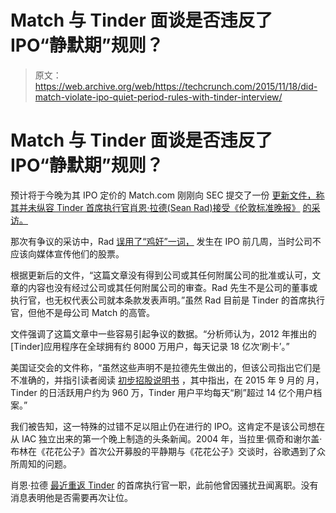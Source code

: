 # Match 与 Tinder 面谈是否违反了 IPO“静默期”规则？

> 原文：<https://web.archive.org/web/https://techcrunch.com/2015/11/18/did-match-violate-ipo-quiet-period-rules-with-tinder-interview/>

# Match 与 Tinder 面谈是否违反了 IPO“静默期”规则？

预计将于今晚为其 IPO 定价的 Match.com 刚刚向 SEC 提交了一份 [更新文件，称其并未纵容 Tinder 首席执行官肖恩·拉德(Sean Rad)接受《伦敦标准晚报》](https://web.archive.org/web/20230322160427/http://www.sec.gov/Archives/edgar/data/1575189/000110465915079968/a15-16521_16fwp.htm) [的采访。](https://web.archive.org/web/20230322160427/http://www.standard.co.uk/lifestyle/london-life/tinder-im-an-addict-says-hookup-apps-cocreator-and-ceo-sean-rad-a3117181.html)

那次有争议的采访中，Rad [误用了“鸡奸”一词，](https://web.archive.org/web/20230322160427/https://techcrunch.com/2015/11/18/sean-rad-of-tinder-ladies-and-gentleman/) 发生在 IPO 前几周，当时公司不应该向媒体宣传他们的股票。

根据更新后的文件，“这篇文章没有得到公司或其任何附属公司的批准或认可，文章的内容也没有经过公司或其任何附属公司的审查。Rad 先生不是公司的董事或执行官，也无权代表公司就本条款发表声明。”虽然 Rad 目前是 Tinder 的首席执行官，但他不是母公司 Match 的高管。

文件强调了这篇文章中一些容易引起争议的数据。“分析师认为，2012 年推出的[Tinder]应用程序在全球拥有约 8000 万用户，每天记录 18 亿次‘刷卡’。”

美国证交会的文件称，“虽然这些声明不是拉德先生做出的，但该公司指出它们是不准确的，并指引读者阅读 [初步招股说明书](https://web.archive.org/web/20230322160427/http://www.sec.gov/Archives/edgar/data/1575189/000104746915008751/a2226650zs-1a.htm) ，其中指出，在 2015 年 9 月的 月，Tinder 的日活跃用户约为 960 万，Tinder 用户平均每天“刷”超过 14 亿个用户档案。”

我们被告知，这一特殊的过错不足以阻止仍在进行的 IPO。这肯定不是该公司想在从 IAC 独立出来的第一个晚上制造的头条新闻。2004 年，当拉里·佩奇和谢尔盖·布林在《花花公子》首次公开募股的平静期与《花花公子》交谈时，谷歌遇到了众所周知的问题。

肖恩·拉德 [最近重返 Tinder](https://web.archive.org/web/20230322160427/https://techcrunch.com/2015/08/13/tinder-cofounder-sean-rad-back-in-as-ceo/) 的首席执行官一职，此前他曾因骚扰丑闻离职。没有消息表明他是否需要再次让位。